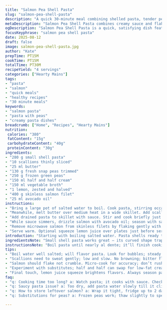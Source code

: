 ```yaml
---
title: "Salmon Pea Shell Pasta"
slug: "salmon-pea-shell-pasta"
description: "A quick 30-minute meal combining shelled pasta, tender peas, and flaky salmon. Uses light cream and chicken broth for sauce, complemented by fresh green onions. A balanced dish with bright textures and rich protein."
metaDescription: "Salmon Pea Shell Pasta combines creamy sauce and flaky salmon. Quick weeknight meal packs flavors, textures with fresh vegetables."
ogDescription: "Salmon Pea Shell Pasta is a quick, satisfying dish featuring tender peas, creamy sauce, and flaky salmon in just 30 minutes."
focusKeyphrase: "salmon pea shell pasta"
date: 2025-08-12
draft: false
image: salmon-pea-shell-pasta.jpg
author: "Kate"
prepTime: PT15M
cookTime: PT15M
totalTime: PT30M
recipeYield: "4 servings"
categories: ["Hearty Mains"]
tags:
- "pasta"
- "salmon"
- "quick meals"
- "healthy recipes"
- "30 minute meals"
keywords:
- "salmon pasta"
- "pasta with peas"
- "creamy pasta dishes"
breadcrumb: ["Home", "Recipes", "Hearty Mains"]
nutrition: 
 calories: "380"
 fatContent: "15g"
 carbohydrateContent: "40g"
 proteinContent: "30g"
ingredients:
- "280 g small shell pasta"
- "10 scallions thinly sliced"
- "25 ml butter"
- "130 g fresh snap peas trimmed"
- "250 g frozen green peas"
- "150 ml half and half cream"
- "150 ml vegetable broth"
- "1 lemon, zested and halved"
- "400 g skinless salmon filet"
- "25 ml avocado oil"
instructions:
- "Bring a large pot of salted water to boil. Cook pasta, stirring occasionally, until just shy of al dente. Should still have bite but cook fast later in sauce. Reserve 100 ml cooking water before draining. Toss pasta lightly with a splash of oil to prevent sticking."
- "Meanwhile, melt butter over medium heat in a wide skillet. Add scallions; sweat gently until soft, releasing sweet onion aroma without color. Toss in snap peas; sauté 3 minutes until crisp tender. Add frozen peas, lemon zest, half and half, and vegetable broth. Simmer, adjusting heat so liquid rolls gently, about 4 minutes or until snap peas soften but still have snap. Season now with salt and pepper carefully; flavors concentrate in sauce."
- "Add drained pasta to skillet with sauce. Stir and cook briefly just until pasta soaks some sauce and sauce thickens slightly; if too dry, splash reserved pasta water by tablespoons. The sauce clings well now. Check seasoning again."
- "While sauce simmers, drizzle salmon with avocado oil; season with salt and pepper. Place in microwave-safe dish, cover loosely with microwave-safe wrap. Cook 2-3 minutes in microwave on medium power, depending on wattage; check flakes easily with fork. Avoid overcooking; salmon should be moist and flaky, not rubbery."
- "Remove microwave salmon from skinless filets by flaking gently with fork. Fold salmon gently into pasta or serve atop individual portions."
- "Serve warm. Optional squeeze lemon juice over plates just before serving to brighten flavors and cut richness."
introduction: "Starting with boiling salted water. Pasta shells ready to catch every bite of sauce. Steam hisses from pan. Onions soften, scent builds. Peas add pops of sweetness and snap. Cream and broth swirl into silky, barely thick sauce. Salmon prepped, quick-steamed in microwave to keep moist, intact flakes. Lemon brightens, cuts fat just right. Timing’s tight but relaxed. Watch textures, not clocks. Don’t overcook peas; green vibrancy fades fast. Salmon should flake with light prodding, never crumble or dry. Simple prep maximizes flavor efficiency. This is quick weeknight fare that fills, pleases, and frees the cook to relax sooner. Master technique for multitasking kitchens. Good pasta like this? Takes sauce and protein all the way."
ingredientsNote: "Small shell pasta works great — its curved shape traps sauce like a bowl. If unavailable, use orecchiette or even conchiglie. The snap peas could be swapped for fresh sugar snap peas or snow peas, trimmed well; they provide a slightly different crunch but overall texture is key. Half and half cream balances richness and lightness; low-fat cream or even coconut milk are possible swaps but note flavor will shift. Vegetable broth replaced chicken broth to lighten and for plant-based option, but stock concentration affects final taste. Avocado oil has a clean flavor and high smoke point for salmon; olive oil is a direct substitute but use mild variety to avoid overpowering. Lemon zest wakes sauce gently; skip if unavailable but add finishing squeeze juice. Butter provides richness and emulsification with scallions; use light olive oil if dairy-free. Frozen peas frozen solid? Thaw slightly for quicker cooking and texture control."
instructionsNote: "Boil pasta until nearly al dente; it’ll finish cooking in sauce, saving time and preventing mush. Reserve pasta water — starch from cooking will bind sauce and keep everything cohesive. Sweating scallions slowly releases sweetness; avoid browning which signals bitterness and alters flavor. Snap peas must retain bite; cook too long and they lose characteristic crunch and vibrant color. The simmer time for sauce is brief, just to meld flavors and soften peas, not to reduce dramatically. Tossing pasta into sauce activates a marriage of starch and fat — watch for sauce clinging and slight thickening as moisture reduces. Microwave salmon speeds cooking but requires attention — power settings vary wildly. Test early and often with flake test. Flesh should separate easily but still look moist and translucent near center. Overcooked salmon dries and flakes apart harshly. Flake salmon gently to keep nice chunky texture in final dish. A lemon squeeze before serving is classic to lift richness. Salt and pepper at end critical — sauce intensity concentrates, seasoning early risks too salty final plate. These tweaks and disciplines separate good from forgettable."
tips:
- "Boil water well salted; will flavor pasta. Look for bubbles; steady boil key. Salty water, crucial not to skimp. Cook pasta until just shy of al dente; it'll finish in sauce. Reserve that water, 100 ml at least; great for sauce later, keeping it cohesive. Don't let pasta stick; splash of oil helps."
- "Scallions need to sweat gently; low and slow. No browning; bitter flavor ruins dish. Aromas here signal you're on right track. Snap peas should stay vibrant; 3 minutes max. Frozen peas add color. Cream and broth softens; about 4 minutes till flavors meld. Taste and adjust seasoning at end."
- "Salmon should flake not crumble. Micro-cook for accuracy; don’t rush. Cover loosely. Start at 2 minutes; check. Should look moist, translucent inside. Adjust time based on wattage. Overcook turns it rubber like; avoid that. Gentle flaking keeps flakes intact, helpful for presentation."
- "Experiment with substitutes; half and half can swap for low-fat cream or coconut milk. Flavor varies. Vegetable broth replaces chicken; keep it light. Love snap peas? For crunch, sugar snap peas work too. Olive oil good for salmon; use mild type to avoid overpowering."
- "Final touch, lemon juice squeeze brightens flavors. Always season pasta at the end; salt concentration changes as sauce reduces. Be mindful of textures—pasta should cling sauce. Check seasoning in steps, small adjustments. Timing is tight; control is key for a balanced meal."
faq:
- "q: Cooking time too long? a: Watch pasta; it cooks with sauce. Check often. Keep it al dente but not mushy. Sauce thickens too; adjust heat as needed."
- "q: Saucy pasta issue? a: Too dry, add pasta water slowly till it clings. Or, reduce heat more for gentle simmer. If too runny, increase heat; let reduce."
- "q: How to store leftover salmon? a: Wrap it tight, fridge up to 2 days but flavor fades fast. Reheat gentle; microwave on low."
- "q: Substitutions for peas? a: Frozen peas work; thaw slightly to speed. Fresh peas better if available. Snap or snow peas also work, trim well."

---
```

